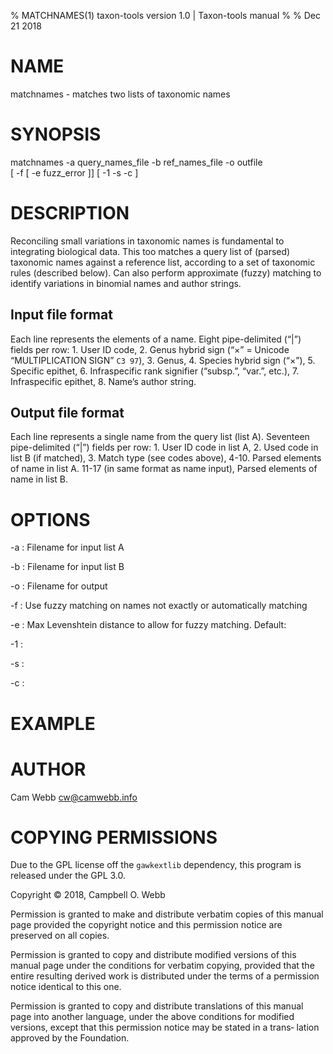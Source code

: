 % MATCHNAMES(1) taxon-tools version 1.0 | Taxon-tools manual
% 
% Dec 21 2018

# NAME

matchnames - matches two lists of taxonomic names

# SYNOPSIS

matchnames -a query_names_file -b ref_names_file -o outfile \
            [ -f [ -e fuzz_error ]] [ -1 -s -c ]

# DESCRIPTION

Reconciling small variations in taxonomic names is fundamental to
integrating biological data.  This too matches a query list of
(parsed) taxonomic names against a reference list, according to a set
of taxonomic rules (described below). Can also perform approximate
(fuzzy) matching to identify variations in binomial names and author
strings.

## Input file format

Each line represents the elements of a name. Eight pipe-delimited
(“|”) fields per row: 1. User ID code, 2. Genus hybrid sign (“×” =
Unicode “MULTIPLICATION SIGN” `C3 97`), 3. Genus, 4. Species hybrid
sign (“×”), 5. Specific epithet, 6. Infraspecific rank signifier
(“subsp.”, “var.”, etc.), 7. Infraspecific epithet, 8. Name’s author
string.

## Output file format

Each line represents a single name from the query list (list
A). Seventeen pipe-delimited (“|”) fields per row: 1. User ID code in
list A, 2. Used code in list B (if matched), 3. Match type (see codes
above), 4-10. Parsed elements of name in list A. 11-17 (in same format
as name input), Parsed elements of name in list B.

# OPTIONS

-a
: Filename for input list A

-b
: Filename for input list B

-o
: Filename for output

-f
: Use fuzzy matching on names not exactly or automatically matching

-e
: Max Levenshtein distance to allow for fuzzy matching. Default: 

-1
:  

-s 
:

-c
:

# EXAMPLE


# AUTHOR

Cam Webb <cw@camwebb.info>

# COPYING PERMISSIONS

Due to the GPL license off the `gawkextlib` dependency, this program
is released under the GPL 3.0.

Copyright © 2018, Campbell O. Webb

Permission is granted to make and distribute verbatim  copies  of  this
manual  page  provided  the copyright notice and this permission notice
are preserved on all copies.

Permission is granted to copy and distribute modified versions of  this
manual  page  under  the conditions for verbatim copying, provided that
the entire resulting derived work is distributed under the terms  of  a
permission notice identical to this one.

Permission  is granted to copy and distribute translations of this manual page into another language, under the above conditions for modified
versions,  except that this permission notice may be stated in a trans‐
lation approved by the Foundation.

